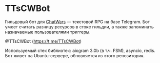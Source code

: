 # TTsCWBot

Гильдовый бот для [ChatWars](https://telegram.me/chtwrsbot?start=940ee62a86ae4671875e0af4f3c76ad3) — текстовой RPG на базе Telegram. Бот умеет считать разницу ресурсов в стоке гильдии, а также
запоминать назначаемые пользователями триггеры.

@TTsCWBot (https://t.me/TTsCWBot)

Используемый стек библиотек: aiogram 3.0b (в т.ч. FSM), asyncio, redis. Бот живет на
 Ubuntu-сервере, обновляется из этого репозитория.